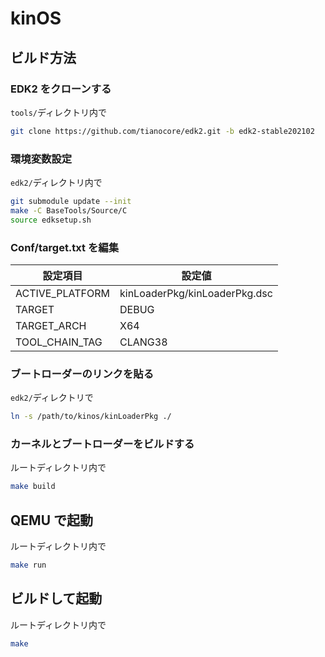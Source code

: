 # kinOS

## ビルド方法

### EDK2 をクローンする

`tools/`ディレクトリ内で

```bash
git clone https://github.com/tianocore/edk2.git -b edk2-stable202102
```

### 環境変数設定

`edk2/`ディレクトリ内で

```bash
git submodule update --init
make -C BaseTools/Source/C
source edksetup.sh
```

### Conf/target.txt を編集

| 設定項目        | 設定値                        |
| --------------- | ----------------------------- |
| ACTIVE_PLATFORM | kinLoaderPkg/kinLoaderPkg.dsc |
| TARGET          | DEBUG                         |
| TARGET_ARCH     | X64                           |
| TOOL_CHAIN_TAG  | CLANG38                       |

### ブートローダーのリンクを貼る

`edk2/`ディレクトリで

```bash
ln -s /path/to/kinos/kinLoaderPkg ./

```

### カーネルとブートローダーをビルドする

ルートディレクトリ内で

```bash
make build
```

## QEMU で起動

ルートディレクトリ内で

```bash
make run
```

## ビルドして起動

ルートディレクトリ内で

```bash
make
```
